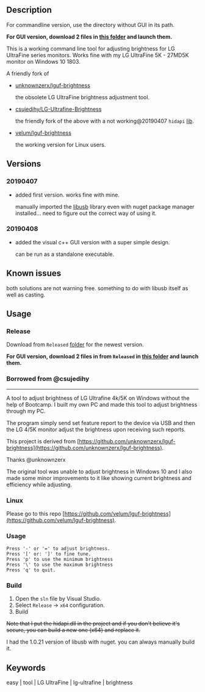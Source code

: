 ## Description

For commandline version, use the directory without GUI in its path.

**For GUI version, download 2 files in [this folder](/Tool_LG-Ultrafine-brightness/CLR_GUI/Released) and launch them.**

This is a working command line tool for adjusting brightness for LG UltraFine series monitors. Works fine with my LG UltraFine 5K - 27MD5K monitor on Windows 10 1803.

A friendly fork of 

- [unknownzerx/lguf-brightness](https://github.com/unknownzerx/lguf-brightness/)

	the obsolete LG UltraFine brightness adjustment tool.

- [csujedihy/LG-Ultrafine-Brightness](https://github.com/csujedihy/LG-Ultrafine-Brightness)
	
	the friendly fork of the above with a not working@20190407 `hidapi` [lib](https://github.com/signal11/hidapi).

- [velum/lguf-brightness](https://github.com/velum/lguf-brightness/)

	the working version for Linux users.

## Versions

### 20190407

- added first version. works fine with mine.

	manually imported the [libusb](https://github.com/libusb/libusb) library even with nuget package manager installed... need to figure out the correct way of using it.

### 20190408

- added the visual c++ GUI version with a super simple design. 

	can be run as a standalone executable.

## Known issues

both solutions are not warning free. something to do with libusb itself as well as casting.

## Usage

### Release

Download from `Released` [folder](/Tool_LG-Ultrafine-brightness/LG-Ultrafine-brightness/Released/) for the newest version.

**For GUI version, download 2 files in from `Released` in [this folder](/Tool_LG-Ultrafine-brightness/CLR_GUI/Released) and launch them.**

### Borrowed from @csujedihy 

---

A tool to adjust brightness of LG Ultrafine 4k/5K on Windows without the help of Bootcamp. I built my own PC and made this tool to adjust brightness through my PC.

The program simply send set feature report to the device via USB and then the LG 4/5K monitor adjust the brightness upon receiving such reports.

This project is derived from [https://github.com/unknownzerx/lguf-brightness](https://github.com/unknownzerx/lguf-brightness). 

Thanks @unknownzerx 

The original tool was unable to adjust brightness in Windows 10 and I also made some minor improvements to it like showing current brightness and efficiency while adjusting.

### Linux

Please go to this repo [https://github.com/velum/lguf-brightness](https://github.com/velum/lguf-brightness).

### Usage

```
Press '-' or '=' to adjust brightness.
Press '[' or: ']' to fine tune.
Press 'p' to use the minimum brightness
Press '\' to use the maximum brightness
Press 'q' to quit.
```

### Build

1. Open the `sln` file by Visual Studio.
2. Select `Release` -> `x64` configuration.
3. Build

~~Note that I put the hidapi.dll in the project and if you don't believe it's secure, you can build a new one (x64) and replace it.~~

I had the 1.0.21 version of libusb with nuget. you can always manually build it.

## Keywords

easy | tool | LG UltraFine | lg-ultrafine | brightness
